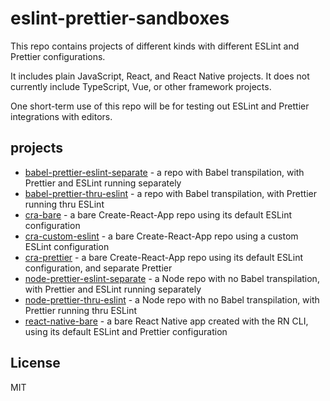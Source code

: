 # eslint-prettier-sandboxes

This repo contains projects of different kinds with different ESLint and Prettier configurations.

It includes plain JavaScript, React, and React Native projects. It does not currently include TypeScript, Vue, or other framework projects.

One short-term use of this repo will be for testing out ESLint and Prettier integrations with editors.

## projects

* [babel-prettier-eslint-separate](./node-prettier-thru-eslint) - a repo with Babel transpilation, with Prettier and ESLint running separately
* [babel-prettier-thru-eslint](./node-prettier-thru-eslint) - a repo with Babel transpilation, with Prettier running thru ESLint
* [cra-bare](./cra-bare) - a bare Create-React-App repo using its default ESLint configuration
* [cra-custom-eslint](./cra-bare) - a bare Create-React-App repo using a custom ESLint configuration
* [cra-prettier](./cra-bare) - a bare Create-React-App repo using its default ESLint configuration, and separate Prettier
* [node-prettier-eslint-separate](./node-prettier-thru-eslint) - a Node repo with no Babel transpilation, with Prettier and ESLint running separately
* [node-prettier-thru-eslint](./node-prettier-thru-eslint) - a Node repo with no Babel transpilation, with Prettier running thru ESLint
* [react-native-bare](./react-native-bare) - a bare React Native app created with the RN CLI, using its default ESLint and Prettier configuration

## License

MIT

